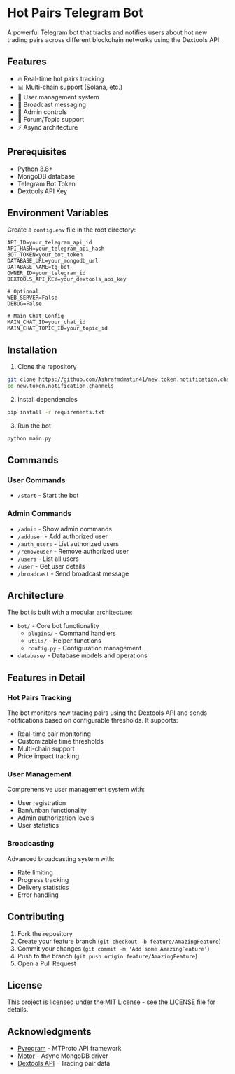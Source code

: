 # Hot Pairs Telegram Bot

A powerful Telegram bot that tracks and notifies users about hot new trading pairs across different blockchain networks using the Dextools API.

## Features

- 🔥 Real-time hot pairs tracking
- 📊 Multi-chain support (Solana, etc.)
- 👥 User management system
- 📢 Broadcast messaging
- 🔐 Admin controls
- 💬 Forum/Topic support
- ⚡ Async architecture

## Prerequisites

- Python 3.8+
- MongoDB database
- Telegram Bot Token
- Dextools API Key

## Environment Variables

Create a `config.env` file in the root directory:

```env
API_ID=your_telegram_api_id
API_HASH=your_telegram_api_hash
BOT_TOKEN=your_bot_token
DATABASE_URL=your_mongodb_url
DATABASE_NAME=tg_bot
OWNER_ID=your_telegram_id
DEXTOOLS_API_KEY=your_dextools_api_key

# Optional
WEB_SERVER=False
DEBUG=False

# Main Chat Config
MAIN_CHAT_ID=your_chat_id
MAIN_CHAT_TOPIC_ID=your_topic_id
```

## Installation

1. Clone the repository
```bash
git clone https://github.com/Ashrafmdmatin41/new.token.notification.channels
cd new.token.notification.channels
```

2. Install dependencies
```bash
pip install -r requirements.txt
```

3. Run the bot
```bash
python main.py
```

## Commands

### User Commands
- `/start` - Start the bot

### Admin Commands
- `/admin` - Show admin commands
- `/adduser` - Add authorized user
- `/auth_users` - List authorized users
- `/removeuser` - Remove authorized user
- `/users` - List all users
- `/user` - Get user details
- `/broadcast` - Send broadcast message

## Architecture

The bot is built with a modular architecture:

- `bot/` - Core bot functionality
  - `plugins/` - Command handlers
  - `utils/` - Helper functions
  - `config.py` - Configuration management
- `database/` - Database models and operations
## Features in Detail

### Hot Pairs Tracking
The bot monitors new trading pairs using the Dextools API and sends notifications based on configurable thresholds. It supports:

- Real-time pair monitoring
- Customizable time thresholds
- Multi-chain support
- Price impact tracking

### User Management
Comprehensive user management system with:

- User registration
- Ban/unban functionality
- Admin authorization levels
- User statistics

### Broadcasting
Advanced broadcasting system with:

- Rate limiting
- Progress tracking
- Delivery statistics
- Error handling

## Contributing

1. Fork the repository
2. Create your feature branch (`git checkout -b feature/AmazingFeature`)
3. Commit your changes (`git commit -m 'Add some AmazingFeature'`)
4. Push to the branch (`git push origin feature/AmazingFeature`)
5. Open a Pull Request

## License

This project is licensed under the MIT License - see the LICENSE file for details.

## Acknowledgments

- [Pyrogram](https://docs.pyrogram.org/) - MTProto API framework
- [Motor](https://motor.readthedocs.io/) - Async MongoDB driver
- [Dextools API](https://www.dextools.io/app/api) - Trading pair data
